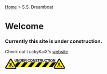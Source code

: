 [Home](anarchy-artichokey.github.io) > S.S. Dreamboat
# Welcome
### Currently this site is under construction.
Check out LuckyKaiX's [website](https://sites.google.com/view/luckykaix/home)  
  
![Under Construction](assets/HoHollywoodBungalow4907imgsourcesunderconstruction.gif)
